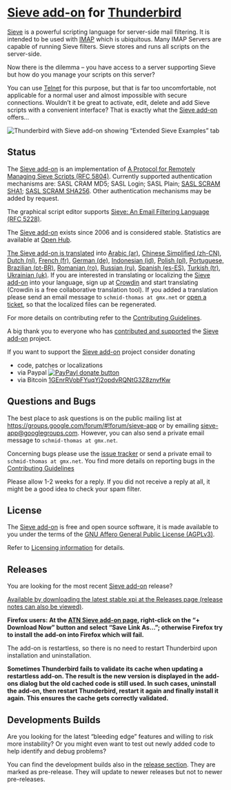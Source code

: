 # [Sieve add-on](https://addons.thunderbird.net/addon/sieve/) for [Thunderbird](https://www.thunderbird.net/)

[Sieve](http://en.wikipedia.org/wiki/Sieve_%28mail_filtering_language%29) is a powerful scripting language for server-side mail filtering. It is intended to be used with [IMAP](http://tools.ietf.org/html/rfc3501) which is ubiquitous. Many IMAP Servers are capable of running Sieve filters. Sieve stores and runs all scripts on the server-side.

Now there is the dilemma – you have access to a server supporting Sieve but how do you manage your scripts on this server?

You can use [Telnet](https://en.wikipedia.org/wiki/Telnet) for this purpose, but that is far too uncomfortable, not applicable for a normal user and almost impossible with secure connections. Wouldn’t it be great to activate, edit, delete and add Sieve scripts with a convenient interface? That is exactly what the [Sieve add-on](https://addons.thunderbird.net/addon/sieve/) offers…

![Thunderbird with Sieve add-on showing “Extended Sieve Examples” tab](https://f.cloud.github.com/assets/2531380/15883/135e6ae4-47dc-11e2-8909-189ce5476ab6.png)


## Status

The [Sieve add-on](https://addons.thunderbird.net/addon/sieve/) is an implementation of [A Protocol for Remotely Managing Sieve Scripts (RFC 5804)](https://wiki.tools.ietf.org/html/rfc5804).
Currently supported authentication mechanisms are:
SASL CRAM MD5;
SASL Login;
SASL Plain;
[SASL SCRAM SHA1](https://tools.ietf.org/html/rfc5802);
[SASL SCRAM SHA256](https://tools.ietf.org/html/rfc7677). 
Other authentication mechanisms may be added by request.

The graphical script editor supports [Sieve: An Email Filtering Language (RFC 5228)](https://tools.ietf.org/html/rfc5228).

The [Sieve add-on](https://addons.thunderbird.net/addon/sieve/) exists since 2006 and is considered stable. Statistics are available at [Open Hub](https://www.openhub.net/p/tb-sieve).

[The Sieve add-on is translated](https://crowdin.com/project/sieve/) into 
[Arabic (ar)](https://crowdin.com/project/sieve/ar),
[Chinese Simplified (zh-CN)](https://crowdin.com/project/sieve/zh-CN#),
[Dutch (nl)](https://crowdin.com/project/sieve/nl),
[French (fr)](https://crowdin.com/project/sieve/fr),
[German (de)](https://crowdin.com/project/sieve/de),
[Indonesian (id)](https://crowdin.com/project/sieve/id),
[Polish (pl)](https://crowdin.com/project/sieve/pl),
[Portuguese, Brazilian (pt-BR)](https://crowdin.com/project/sieve/pt-BR),
[Romanian (ro)](https://crowdin.com/project/sieve/ro),
[Russian (ru)](https://crowdin.com/project/sieve/ru),
[Spanish (es-ES)](https://crowdin.com/project/sieve/es-ES),
[Turkish (tr)](https://crowdin.com/project/sieve/tr),
[Ukrainian (uk)](https://crowdin.com/project/sieve/uk).
If you are interested in translating or localizing the [Sieve add-on](https://addons.thunderbird.net/addon/sieve/) into your language, sign up at [Crowdin](http://crowdin.net/project/sieve/invite) and start translating (Crowdin is a free collaborative translation tool). If you added a translation please send an email message to `schmid-thomas at gmx.net` or [open a ticket](https://github.com/thsmi/sieve/issues), so that the localized files can be regenerated.

For more details on contributing refer to the [Contributing Guidelines](https://github.com/thsmi/sieve/blob/master/CONTRIBUTING.md).

A big thank you to everyone who has [contributed and supported](CONTRIBUTORS.md) the [Sieve add-on](https://addons.thunderbird.net/addon/sieve/) project.

If you want to support the [Sieve add-on](https://addons.thunderbird.net/addon/sieve/) project consider donating
* code, patches or localizations
* via Paypal [![PayPayl donate button](https://www.paypalobjects.com/en_US/i/btn/btn_donate_LG.gif)](https://www.paypal.com/cgi-bin/webscr?cmd=_s-xclick&hosted_button_id=EAS576XCWHKTC "Donate to this project using Paypal")
* via Bitcoin [1GEnrRVobFYuqYj2opdvRQNtG3Z8znvfKw](bitcoin:1GEnrRVobFYuqYj2opdvRQNtG3Z8znvfKw?label=Donation%20for%20Sieve%20Addon)


## Questions and Bugs

The best place to ask questions is on the public mailing list at https://groups.google.com/forum/#!forum/sieve-app or by emailing sieve-app@googlegroups.com. However, you can also send a private email message to `schmid-thomas at gmx.net`.

Concerning bugs please use the [issue tracker](https://github.com/thsmi/sieve/issues) or send a private email to `schmid-thomas at gmx.net`. You find more details on reporting bugs in the [Contributing Guidelines](https://github.com/thsmi/sieve/blob/master/CONTRIBUTING.md)


Please allow 1-2 weeks for a reply. If you did not receive a reply at all, it might be a good idea to check your spam filter.


## License

The [Sieve add-on](https://addons.thunderbird.net/addon/sieve/) is free and open source software, it is made available to you under the terms of the [GNU Affero General Public License (AGPLv3)](http://www.fsf.org/licensing/licenses/agpl-3.0.html).

Refer to [Licensing information](https://github.com/thsmi/sieve/blob/master/LICENSING_INFO.md) for details.


## Releases

You are looking for the most recent [Sieve add-on](https://addons.thunderbird.net/addon/sieve/) release?

[Available by downloading the latest stable xpi at the Releases page (release notes can also be viewed)](https://github.com/thsmi/sieve/releases/latest).

**Firefox users: At the [ATN Sieve add-on page](https://addons.thunderbird.net/addon/sieve/), right-click on the “+ Download Now” button and select “Save Link As…”; otherwise Firefox try to install the add-on into Firefox which will fail.**

The add-on is restartless, so there is no need to restart Thunderbird upon installation and uninstallation.

**Sometimes Thunderbird fails to validate its cache when updating a restartless add-on. The result is the new version is displayed in the add-ons dialog but the old cached code is still used. In such cases, uninstall the add-on, then restart Thunderbird, restart it again and finally install it again. This ensures the cache gets correctly validated.** 

## Developments Builds

Are you looking for the latest “bleeding edge” features and willing to risk more instability?
Or you might even want to test out newly added code to help identify and debug problems?

You can find the development builds also in the [release section](https://github.com/thsmi/sieve/releases). They are marked as pre-release. They will update to newer releases but not to newer pre-releases.
